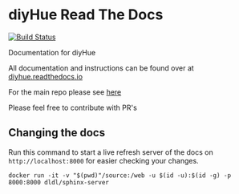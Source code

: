 # diyHue Read The Docs

[![Build Status](https://readthedocs.org/projects/diyhue/badge/?version=latest)](https://readthedocs.org/projects/diyhue/)

Documentation for diyHue

All documentation  and instructions can be found over at [diyhue.readthedocs.io](https://diyhue.readthedocs.io/)

For the main repo please see [here](https://github.com/diyhue/diyHue)

Please feel free to contribute with PR's

## Changing the docs

Run this command to start a live refresh server of the docs on `http://localhost:8000` for easier checking your changes.

`docker run -it -v "$(pwd)"/source:/web -u $(id -u):$(id -g) -p 8000:8000 dldl/sphinx-server`
